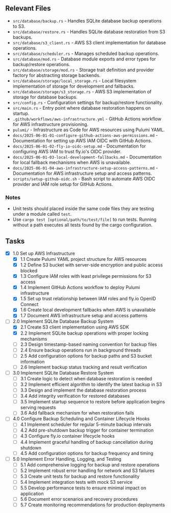 ## Relevant Files

- `src/database/backup.rs` - Handles SQLite database backup operations to S3.
- `src/database/restore.rs` - Handles SQLite database restoration from S3 backups.
- `src/database/s3_client.rs` - AWS S3 client implementation for database operations.
- `src/database/scheduler.rs` - Manages scheduled backup operations.
- `src/database/mod.rs` - Database module exports and error types for backup/restore operations.
- `src/database/storage/mod.rs` - Storage trait definition and provider factory for abstracting storage backends.
- `src/database/storage/local_storage.rs` - Local filesystem implementation of storage for development and fallbacks.
- `src/database/storage/s3_storage.rs` - AWS S3 implementation of storage for database backups.
- `src/config.rs` - Configuration settings for backup/restore functionality.
- `src/main.rs` - Entry point where database restoration happens on startup.
- `.github/workflows/aws-infrastructure.yml` - GitHub Actions workflow for AWS infrastructure provisioning.
- `pulumi/` - Infrastructure as Code for AWS resources using Pulumi YAML.
- `docs/2025-06-01-01-configure-github-actions-aws-permissions.md` - Documentation for setting up AWS IAM OIDC with GitHub Actions.
- `docs/2025-06-01-02-fly-io-oidc-setup.md` - Documentation for configuring AWS IAM to trust fly.io's OIDC provider.
- `docs/2025-06-01-03-local-development-fallbacks.md` - Documentation for local fallback mechanisms when AWS is unavailable.
- `docs/2025-06-01-04-aws-infrastructure-setup-access-patterns.md` - Documentation for AWS infrastructure setup and access patterns.
- `scripts/setup-github-oidc.sh` - Bash script to automate AWS OIDC provider and IAM role setup for GitHub Actions.

### Notes

- Unit tests should placed inside the same code files they are testing under a module called `test`.
- Use `cargo test [optional/path/to/test/file]` to run tests. Running without a path executes all tests found by the cargo configuration.

## Tasks

- [x] 1.0 Set up AWS Infrastructure
  - [x] 1.1 Create Pulumi YAML project structure for AWS resources
  - [x] 1.2 Define S3 bucket with server-side encryption and public access blocked
  - [x] 1.3 Configure IAM roles with least privilege permissions for S3 access
  - [x] 1.4 Implement GitHub Actions workflow to deploy Pulumi infrastructure
  - [x] 1.5 Set up trust relationship between IAM roles and fly.io OpenID Connect
  - [x] 1.6 Create local development fallbacks when AWS is unavailable
  - [x] 1.7 Document AWS infrastructure setup and access patterns
- [ ] 2.0 Implement SQLite Database Backup System
  - [x] 2.1 Create S3 client implementation using AWS SDK
  - [x] 2.2 Implement SQLite backup operations with proper locking mechanisms
  - [ ] 2.3 Design timestamp-based naming convention for backup files
  - [ ] 2.4 Ensure backup operations run in background threads
  - [ ] 2.5 Add configuration options for backup paths and S3 bucket information
  - [ ] 2.6 Implement backup status tracking and result verification
- [ ] 3.0 Implement SQLite Database Restore System
  - [ ] 3.1 Create logic to detect when database restoration is needed
  - [ ] 3.2 Implement efficient algorithm to identify the latest backup in S3
  - [ ] 3.3 Design and implement the database restoration process
  - [ ] 3.4 Add integrity verification for restored databases
  - [ ] 3.5 Implement startup sequence to restore before application begins serving requests
  - [ ] 3.6 Add fallback mechanism for when restoration fails
- [ ] 4.0 Configure Backup Scheduling and Container Lifecycle Hooks
  - [ ] 4.1 Implement scheduler for regular 5-minute backup intervals
  - [ ] 4.2 Add pre-shutdown backup trigger for container termination
  - [ ] 4.3 Configure fly.io container lifecycle hooks
  - [ ] 4.4 Implement graceful handling of backup cancellation during shutdown
  - [ ] 4.5 Add configuration options for backup frequency and timing
- [ ] 5.0 Implement Error Handling, Logging, and Testing
  - [ ] 5.1 Add comprehensive logging for backup and restore operations
  - [ ] 5.2 Implement robust error handling for network and S3 failures
  - [ ] 5.3 Create unit tests for backup and restore functionality
  - [ ] 5.4 Implement integration tests with mock S3 service
  - [ ] 5.5 Develop performance tests to ensure minimal impact on application
  - [ ] 5.6 Document error scenarios and recovery procedures
  - [ ] 5.7 Create monitoring recommendations for production deployments
